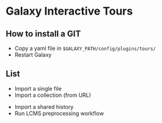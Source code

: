 # Galaxy Interactive Tours

## How to install a GIT

* Copy a yaml file in `$GALAXY_PATH/config/plugins/tours/`
* Restart Galaxy

## List

- Import a single file <!--galaxy_importdata.yaml [Yann]-->
- Import a collection (from URL) <!--import_collection_from_URL.yaml [Romain]-->
<!-- - Share a history <--share_history.yaml [Romain]-->
- Import a shared history <!--import_shared_history.yaml [Romain]-->
- Run LCMS preprocessing workflow <!--LCMS_preprocessing.yaml [Romain]-->